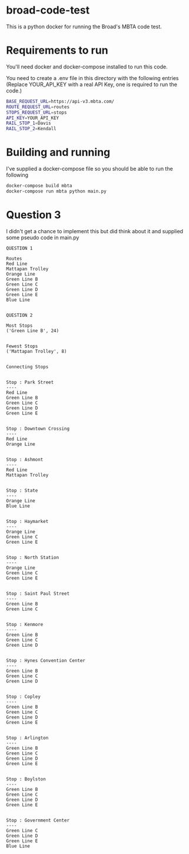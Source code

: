 # broad-code-test

This is a python docker for running the Broad's MBTA code test.

# Requirements to run

You'll need docker and docker-compose installed to run this code.

You need to create a .env file in this directory with the following entries (Replace YOUR_API_KEY with a real API Key, one is required to run the code.)

```bash
BASE_REQUEST_URL=https://api-v3.mbta.com/
ROUTE_REQUEST_URL=routes
STOPS_REQUEST_URL=stops
API_KEY=YOUR_API_KEY
RAIL_STOP_1=Davis
RAIL_STOP_2=Kendall
```

# Building and running

I've supplied a docker-compose file so you should be able to run the following

```bash
docker-compose build mbta
docker-compose run mbta python main.py
```

# Question 3

I didn't get a chance to implement this but did think about it and supplied some pseudo code in main.py

```
QUESTION 1

Routes
Red Line
Mattapan Trolley
Orange Line
Green Line B
Green Line C
Green Line D
Green Line E
Blue Line


QUESTION 2

Most Stops
('Green Line B', 24)


Fewest Stops
('Mattapan Trolley', 8)


Connecting Stops


Stop : Park Street
----
Red Line
Green Line B
Green Line C
Green Line D
Green Line E


Stop : Downtown Crossing
----
Red Line
Orange Line


Stop : Ashmont
----
Red Line
Mattapan Trolley


Stop : State
----
Orange Line
Blue Line


Stop : Haymarket
----
Orange Line
Green Line C
Green Line E


Stop : North Station
----
Orange Line
Green Line C
Green Line E


Stop : Saint Paul Street
----
Green Line B
Green Line C


Stop : Kenmore
----
Green Line B
Green Line C
Green Line D


Stop : Hynes Convention Center
----
Green Line B
Green Line C
Green Line D


Stop : Copley
----
Green Line B
Green Line C
Green Line D
Green Line E


Stop : Arlington
----
Green Line B
Green Line C
Green Line D
Green Line E


Stop : Boylston
----
Green Line B
Green Line C
Green Line D
Green Line E


Stop : Government Center
----
Green Line C
Green Line D
Green Line E
Blue Line
```